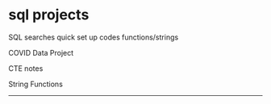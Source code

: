 
# sql projects 

SQL searches
  quick set up codes
  functions/strings

COVID Data Project

CTE notes

String Functions

---------------------------------

